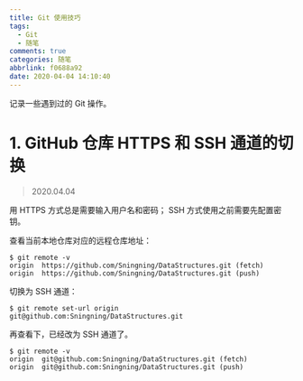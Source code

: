 ```yaml
---
title: Git 使用技巧
tags:
  - Git
  - 随笔
comments: true
categories: 随笔
abbrlink: f0688a92
date: 2020-04-04 14:10:40
---
```


记录一些遇到过的 Git 操作。

<!-- more -->

# 1. GitHub 仓库 HTTPS 和 SSH 通道的切换

> 2020.04.04

用 HTTPS 方式总是需要输入用户名和密码； SSH 方式使用之前需要先配置密钥。

查看当前本地仓库对应的远程仓库地址：

```
$ git remote -v
origin  https://github.com/Sningning/DataStructures.git (fetch)
origin  https://github.com/Sningning/DataStructures.git (push)
```

切换为 SSH 通道：

```
$ git remote set-url origin git@github.com:Sningning/DataStructures.git
```

再查看下，已经改为 SSH 通道了。

```
$ git remote -v
origin  git@github.com:Sningning/DataStructures.git (fetch)
origin  git@github.com:Sningning/DataStructures.git (push)
```